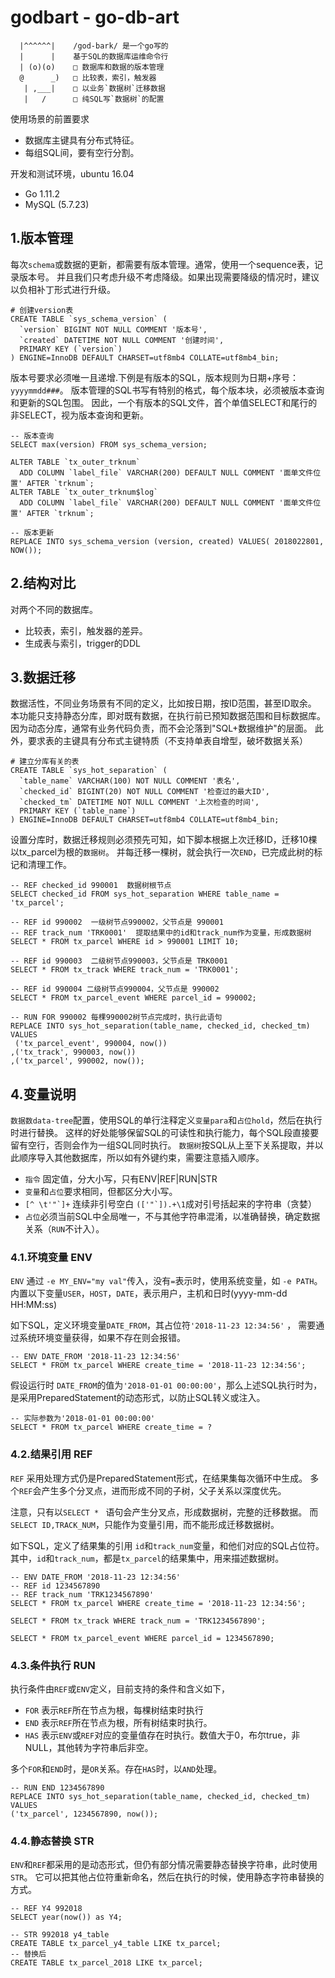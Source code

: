 # godbart - go-db-art


```
  |^^^^^^|    /god-bark/ 是一个go写的
  |      |    基于SQL的数据库运维命令行
  | (o)(o)    □ 数据库和数据的版本管理
  @      _)   □ 比较表，索引，触发器
   | ,___|    □ 以业务`数据树`迁移数据
   |   /      □ 纯SQL写`数据树`的配置
```

使用场景的前置要求

 * 数据库主键具有分布式特征。
 * 每组SQL间，要有空行分割。

开发和测试环境，ubuntu 16.04 

 * Go 1.11.2
 * MySQL (5.7.23)

## 1.版本管理

每次`schema`或数据的更新，都需要有版本管理。通常，使用一个sequence表，记录版本号。
并且我们只考虑升级不考虑降级。如果出现需要降级的情况时，建议以负相补丁形式进行升级。

```mysql
# 创建version表
CREATE TABLE `sys_schema_version` (
  `version` BIGINT NOT NULL COMMENT '版本号',
  `created` DATETIME NOT NULL COMMENT '创建时间',
  PRIMARY KEY (`version`)
) ENGINE=InnoDB DEFAULT CHARSET=utf8mb4 COLLATE=utf8mb4_bin;
```

版本号要求必须唯一且递增.下例是有版本的SQL，版本规则为日期+序号：`yyyymmdd###`。
版本管理的SQL书写有特别的格式，每个版本块，必须被版本查询和更新的SQL包围。
因此，一个有版本的SQL文件，首个单值SELECT和尾行的非SELECT，视为版本查询和更新。

```mysql
-- 版本查询
SELECT max(version) FROM sys_schema_version;

ALTER TABLE `tx_outer_trknum`
  ADD COLUMN `label_file` VARCHAR(200) DEFAULT NULL COMMENT '面单文件位置' AFTER `trknum`;
ALTER TABLE `tx_outer_trknum$log`
  ADD COLUMN `label_file` VARCHAR(200) DEFAULT NULL COMMENT '面单文件位置' AFTER `trknum`;

-- 版本更新
REPLACE INTO sys_schema_version (version, created) VALUES( 2018022801, NOW());
```

## 2.结构对比

对两个不同的数据库。
 * 比较表，索引，触发器的差异。
 * 生成表与索引，trigger的DDL

## 3.数据迁移

数据活性，不同业务场景有不同的定义，比如按日期，按ID范围，甚至ID取余。
本功能只支持静态分库，即对既有数据，在执行前已预知数据范围和目标数据库。
因为动态分库，通常有业务代码负责，而不会沦落到"SQL+数据维护"的层面。
此外，要求表的主键具有分布式主键特质（不支持单表自增型，破坏数据关系）

```mysql
# 建立分库有关的表
CREATE TABLE `sys_hot_separation` (
  `table_name` VARCHAR(100) NOT NULL COMMENT '表名',
  `checked_id` BIGINT(20) NOT NULL COMMENT '检查过的最大ID',
  `checked_tm` DATETIME NOT NULL COMMENT '上次检查的时间',
  PRIMARY KEY (`table_name`)
) ENGINE=InnoDB DEFAULT CHARSET=utf8mb4 COLLATE=utf8mb4_bin;
```

设置分库时，数据迁移规则必须预先可知，如下脚本根据上次迁移ID，迁移10棵以tx_parcel为根的`数据树`。
并每迁移一棵树，就会执行一次`END`，已完成此树的标记和清理工作。
```mysql
-- REF checked_id 990001  数据树根节点
SELECT checked_id FROM sys_hot_separation WHERE table_name = 'tx_parcel';

-- REF id 990002  一级树节点990002，父节点是 990001
-- REF track_num 'TRK0001'  提取结果中的id和track_num作为变量，形成数据树
SELECT * FROM tx_parcel WHERE id > 990001 LIMIT 10;

-- REF id 990003  二级树节点990003，父节点是 TRK0001
SELECT * FROM tx_track WHERE track_num = 'TRK0001';

-- REF id 990004 二级树节点990004，父节点是 990002
SELECT * FROM tx_parcel_event WHERE parcel_id = 990002;

-- RUN FOR 990002 每棵990002树节点完成时，执行此语句
REPLACE INTO sys_hot_separation(table_name, checked_id, checked_tm) VALUES 
 ('tx_parcel_event', 990004, now())
,('tx_track', 990003, now())
,('tx_parcel', 990002, now());
```

## 4.变量说明

`数据数data-tree`配置，使用SQL的单行注释定义`变量para`和`占位hold`，然后在执行时进行替换。
这样的好处能够保留SQL的可读性和执行能力，每个SQL段直接要留有空行，否则会作为一组SQL同时执行。
`数据树`按SQL从上至下关系提取，并以此顺序导入其他数据库，所以如有外键约束，需要注意插入顺序。

 * `指令` 固定值，分大小写，只有ENV|REF|RUN|STR
 * `变量`和`占位`要求相同，但都区分大小写。
 * ```[^ \t'"`]+``` 连续非引号空白 ```(['"`]).+\1```成对引号括起来的字符串（贪婪）
 * `占位`必须当前SQL中全局唯一，不与其他字符串混淆，以准确替换，确定数据关系（`RUN`不计入）。

### 4.1.环境变量 ENV

`ENV` 通过 `-e MY_ENV="my val"`传入，没有`=`表示时，使用系统变量，如 `-e PATH`。
内置以下变量`USER`，`HOST`，`DATE`，表示用户，主机和日时(yyyy-mm-dd HH:MM:ss)

如下SQL，定义环境变量`DATE_FROM`，其占位符`'2018-11-23 12:34:56'` ，
需要通过系统环境变量获得，如果不存在则会报错。
```mysql
-- ENV DATE_FROM '2018-11-23 12:34:56'
SELECT * FROM tx_parcel WHERE create_time = '2018-11-23 12:34:56';
```
假设运行时 `DATE_FROM`的值为`'2018-01-01 00:00:00'`，那么上述SQL执行时为，
是采用PreparedStatement的动态形式，以防止SQL转义或注入。

```mysql
-- 实际参数为'2018-01-01 00:00:00'
SELECT * FROM tx_parcel WHERE create_time = ? 
```

### 4.2.结果引用 REF

`REF` 采用处理方式仍是PreparedStatement形式，在结果集每次循环中生成。
多个`REF`会产生多个分叉点，进而形成不同的子树，父子关系以深度优先。

注意，只有以`SELECT * ` 语句会产生分叉点，形成数据树，完整的迁移数据。
而`SELECT ID,TRACK_NUM`，只能作为变量引用，而不能形成迁移数据树。

如下SQL，定义了结果集的引用 `id`和`track_num`变量，和他们对应的SQL占位符。
其中，`id`和`track_num`，都是`tx_parcel`的结果集中，用来描述数据树。

```mysql
-- ENV DATE_FROM '2018-11-23 12:34:56'
-- REF id 1234567890
-- REF track_num 'TRK1234567890'
SELECT * FROM tx_parcel WHERE create_time = '2018-11-23 12:34:56';

SELECT * FROM tx_track WHERE track_num = 'TRK1234567890';

SELECT * FROM tx_parcel_event WHERE parcel_id = 1234567890;
```

### 4.3.条件执行 RUN

执行条件由`REF`或`ENV`定义，目前支持的条件和含义如下，

 * `FOR` 表示`REF`所在节点为根，每棵树结束时执行
 * `END` 表示`REF`所在节点为根，所有树结束时执行。
 * `HAS` 表示`ENV`或`REF`对应的变量值存在时执行。数值大于0，布尔true，非NULL，其他转为字符串后非空。

多个`FOR`和`END`时，是`OR`关系。存在`HAS`时，以`AND`处理。

```mysql
-- RUN END 1234567890
REPLACE INTO sys_hot_separation(table_name, checked_id, checked_tm) VALUES 
('tx_parcel', 1234567890, now());
```

### 4.4.静态替换 STR

`ENV`和`REF`都采用的是动态形式，但仍有部分情况需要静态替换字符串，此时使用`STR`。
它可以把其他占位符重新命名，然后在执行的时候，使用静态字符串替换的方式。

```mysql
-- REF Y4 992018
SELECT year(now()) as Y4;

-- STR 992018 y4_table
CREATE TABLE tx_parcel_y4_table LIKE tx_parcel;
-- 替换后
CREATE TABLE tx_parcel_2018 LIKE tx_parcel;
```
